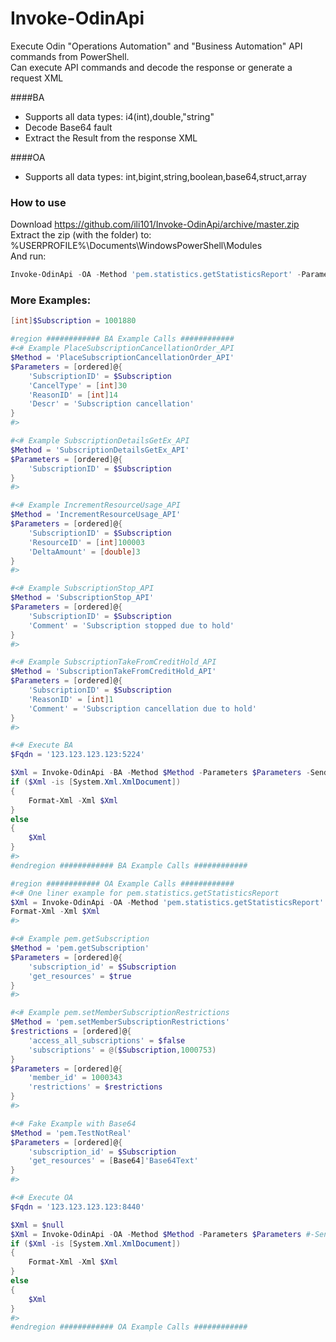 # Invoke-OdinApi
Execute Odin "Operations Automation" and "Business Automation" API commands from PowerShell.<br>
Can execute API commands and decode the response or generate a request XML

####BA
* Supports all data types: i4(int),double,"string"
* Decode Base64 fault
* Extract the Result from the response XML 

####OA
* Supports all data types: int,bigint,string,boolean,base64,struct,array

### How to use
Download https://github.com/ili101/Invoke-OdinApi/archive/master.zip<br>
Extract the zip (with the folder) to: %USERPROFILE%\Documents\WindowsPowerShell\Modules<br>
And run:
```powershell
Invoke-OdinApi -OA -Method 'pem.statistics.getStatisticsReport' -Parameters @{reports=@(@{name='poaVersion'; value='0'})} -SendTo '123.123.123.123:8440'
```
### More Examples:
```powershell
[int]$Subscription = 1001880

#region ############ BA Example Calls ############
#<# Example PlaceSubscriptionCancellationOrder_API
$Method = 'PlaceSubscriptionCancellationOrder_API'
$Parameters = [ordered]@{
    'SubscriptionID' = $Subscription
    'CancelType' = [int]30
    'ReasonID' = [int]14
    'Descr' = 'Subscription cancellation'
}
#>

#<# Example SubscriptionDetailsGetEx_API
$Method = 'SubscriptionDetailsGetEx_API'
$Parameters = [ordered]@{
    'SubscriptionID' = $Subscription
}
#>

#<# Example IncrementResourceUsage_API
$Method = 'IncrementResourceUsage_API'
$Parameters = [ordered]@{
    'SubscriptionID' = $Subscription
    'ResourceID' = [int]100003
    'DeltaAmount' = [double]3
}
#>

#<# Example SubscriptionStop_API
$Method = 'SubscriptionStop_API'
$Parameters = [ordered]@{
    'SubscriptionID' = $Subscription
    'Comment' = 'Subscription stopped due to hold'
}
#>

#<# Example SubscriptionTakeFromCreditHold_API
$Method = 'SubscriptionTakeFromCreditHold_API'
$Parameters = [ordered]@{
    'SubscriptionID' = $Subscription
    'ReasonID' = [int]1
    'Comment' = 'Subscription cancellation due to hold'
}
#>

#<# Execute BA
$Fqdn = '123.123.123.123:5224'

$Xml = Invoke-OdinApi -BA -Method $Method -Parameters $Parameters -SendTo $Fqdn 
if ($Xml -is [System.Xml.XmlDocument])
{
    Format-Xml -Xml $Xml
}
else
{
    $Xml
}
#>
#endregion ############ BA Example Calls ############

#region ############ OA Example Calls ############
#<# One liner example for pem.statistics.getStatisticsReport
$Xml = Invoke-OdinApi -OA -Method 'pem.statistics.getStatisticsReport' -Parameters @{reports=@(@{name='poaVersion'; value='0'})} -SendTo '123.123.123.123:8440'
Format-Xml -Xml $Xml
#>

#<# Example pem.getSubscription
$Method = 'pem.getSubscription'
$Parameters = [ordered]@{
    'subscription_id' = $Subscription
    'get_resources' = $true
}
#>

#<# Example pem.setMemberSubscriptionRestrictions
$Method = 'pem.setMemberSubscriptionRestrictions'
$restrictions = [ordered]@{
    'access_all_subscriptions' = $false
    'subscriptions' = @($Subscription,1000753)
}
$Parameters = [ordered]@{
    'member_id' = 1000343
    'restrictions' = $restrictions
}
#>

#<# Fake Example with Base64
$Method = 'pem.TestNotReal'
$Parameters = [ordered]@{
    'subscription_id' = $Subscription
    'get_resources' = [Base64]'Base64Text'
}
#>

#<# Execute OA
$Fqdn = '123.123.123.123:8440'

$Xml = $null
$Xml = Invoke-OdinApi -OA -Method $Method -Parameters $Parameters #-SendTo $Fqdn #-Verbose
if ($Xml -is [System.Xml.XmlDocument])
{
    Format-Xml -Xml $Xml
}
else
{
    $Xml
}
#>
#endregion ############ OA Example Calls ############
```